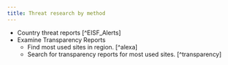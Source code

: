 ```yaml
---
title: Threat research by method
---
```


  * Country threat reports [^EISF_Alerts]
  * Examine Transparency Reports
    * Find most used sites in region. [^alexa]
	* Search for transparency reports for most used sites. [^transparency]
